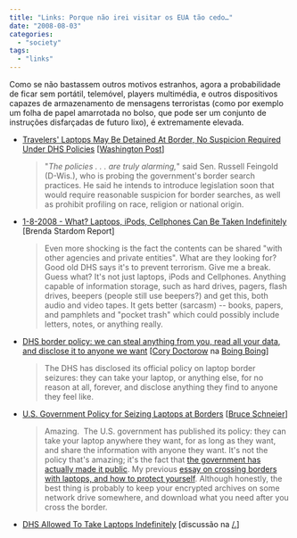 ```yaml
---
title: "Links: Porque não irei visitar os EUA tão cedo…"
date: "2008-08-03"
categories: 
  - "society"
tags: 
  - "links"
---
```


Como se não bastassem outros motivos estranhos, agora a probabilidade de ficar sem portátil, telemóvel, players multimédia, e outros dispositivos capazes de armazenamento de mensagens terroristas (como por exemplo um folha de papel amarrotada no bolso, que pode ser um conjunto de instruções disfarçadas de futuro lixo), é extremamente elevada.

- [Travelers' Laptops May Be Detained At Border, No Suspicion Required Under DHS Policies](http://www.washingtonpost.com/wp-srv/content/article/2008/08/01/laptops.html?hpid=topnews) \[[Washington Post](http://www.washingtonpost.com/)\]
    
    > "_The policies . . . are truly alarming,_" said Sen. Russell Feingold (D-Wis.), who is probing the government's border search practices. He said he intends to introduce legislation soon that would require reasonable suspicion for border searches, as well as prohibit profiling on race, religion or national origin.
    
- [1-8-2008 - What? Laptops, iPods, Cellphones Can Be Taken Indefinitely](http://www.brendastardom.com/arch.asp?ArchID=1361) \[Brenda Stardom Report\]
    
    > Even more shocking is the fact the contents can be shared "with other agencies and private entities". What are they looking for? Good old DHS says it's to prevent terrorism. Give me a break. Guess what? It's not just laptops, iPods and Cellphones. Anything capable of information storage, such as hard drives, pagers, flash drives, beepers (people still use beepers?) and get this, both audio and video tapes. It gets better (sarcasm) -- books, papers, and pamphlets and "pocket trash" which could possibly include letters, notes, or anything really.
    
- [DHS border policy: we can steal anything from you, read all your data, and disclose it to anyone we want](http://www.boingboing.net/2008/08/01/dhs-border-policy-we.html) \[[Cory Doctorow](http://dynamic.boingboing.net/profile/Cory%20Doctorow) na [Boing Boing](http://www.boingboing.net/)\]
    
    > The DHS has disclosed its official policy on laptop border seizures: they can take your laptop, or anything else, for no reason at all, forever, and disclose anything they find to anyone they feel like.
    
- [U.S. Government Policy for Seizing Laptops at Borders](http://www.schneier.com/blog/archives/2008/08/us_government_p.html) \[[Bruce Schneier](http://www.schneier.com/)\]
    
    > Amazing.  The U.S. government has published its policy: they can take your laptop anywhere they want, for as long as they want, and share the information with anyone they want. It's not the policy that's amazing; it's the fact that [the government has actually made it public](http://www.cbp.gov/linkhandler/cgov/travel/admissability/search_authority.ctt/search_authority.pdf). My previous [essay on crossing borders with laptops, and how to protect yourself](http://www.schneier.com/essay-217.html). Although honestly, the best thing is probably to keep your encrypted archives on some network drive somewhere, and download what you need after you cross the border.
    
- [DHS Allowed To Take Laptops Indefinitely](http://yro.slashdot.org/article.pl?sid=08/08/01/0958242) \[discussão na [/.](http://slashdot.org/)\]

